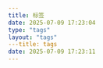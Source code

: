 ```yaml
---
title: 标签
date: 2025-07-09 17:23:04
type: "tags"
layout: "tags"
---title: tags
date: 2025-07-09 17:23:11
---
```

